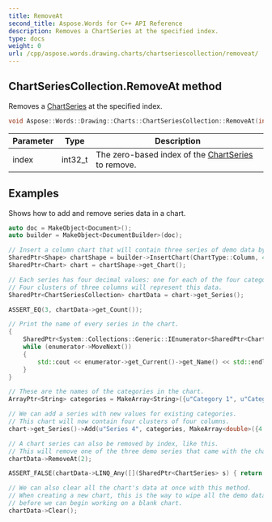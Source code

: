 ```yaml
---
title: RemoveAt
second_title: Aspose.Words for C++ API Reference
description: Removes a ChartSeries at the specified index. 
type: docs
weight: 0
url: /cpp/aspose.words.drawing.charts/chartseriescollection/removeat/
---
```

## ChartSeriesCollection.RemoveAt method


Removes a [ChartSeries](../../chartseries/) at the specified index.

```cpp
void Aspose::Words::Drawing::Charts::ChartSeriesCollection::RemoveAt(int32_t index)
```


| Parameter | Type | Description |
| --- | --- | --- |
| index | int32_t | The zero-based index of the [ChartSeries](../../chartseries/) to remove. |

## Examples




Shows how to add and remove series data in a chart. 
```cpp
auto doc = MakeObject<Document>();
auto builder = MakeObject<DocumentBuilder>(doc);

// Insert a column chart that will contain three series of demo data by default.
SharedPtr<Shape> chartShape = builder->InsertChart(ChartType::Column, 400, 300);
SharedPtr<Chart> chart = chartShape->get_Chart();

// Each series has four decimal values: one for each of the four categories.
// Four clusters of three columns will represent this data.
SharedPtr<ChartSeriesCollection> chartData = chart->get_Series();

ASSERT_EQ(3, chartData->get_Count());

// Print the name of every series in the chart.
{
    SharedPtr<System::Collections::Generic::IEnumerator<SharedPtr<ChartSeries>>> enumerator = chart->get_Series()->GetEnumerator();
    while (enumerator->MoveNext())
    {
        std::cout << enumerator->get_Current()->get_Name() << std::endl;
    }
}

// These are the names of the categories in the chart.
ArrayPtr<String> categories = MakeArray<String>({u"Category 1", u"Category 2", u"Category 3", u"Category 4"});

// We can add a series with new values for existing categories.
// This chart will now contain four clusters of four columns.
chart->get_Series()->Add(u"Series 4", categories, MakeArray<double>({4.4, 7.0, 3.5, 2.1}));

// A chart series can also be removed by index, like this.
// This will remove one of the three demo series that came with the chart.
chartData->RemoveAt(2);

ASSERT_FALSE(chartData->LINQ_Any([](SharedPtr<ChartSeries> s) { return s->get_Name() == u"Series 3"; }));

// We can also clear all the chart's data at once with this method.
// When creating a new chart, this is the way to wipe all the demo data
// before we can begin working on a blank chart.
chartData->Clear();
```

